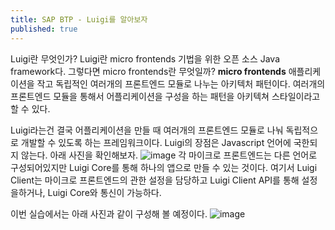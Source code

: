 ```yaml
---
title: SAP BTP - Luigi를 알아보자
published: true
---
```


Luigi란 무엇인가?
Luigi란 micro frontends 기법을 위한 오픈 소스 Java framework다.
그렇다면 micro frontends란 무엇일까?
**micro frontends**
애플리케이션을 작고 독립적인 여러개의 프론트엔드 모듈로 나누는 아키텍처 패턴이다.
여러개의 프론트엔드 모듈을 통해서 어플리케이션을 구성을 하는 패턴을 아키텍쳐 스타일이라고 할 수 있다.

Luigi라는건 결국 어플리케이션을 만들 때 여러개의 프론트엔드 모듈로 나눠 독립적으로 개발할 수 있도록 하는 프레임워크이다.
Luigi의 장점은 Javascript 언어에 국한되지 않는다.
아래 사진을 확인해보자.
![image](https://github.com/BJSNuruhee/levelup/assets/88364980/9b2890a0-8e56-4334-a5d0-bc7e588d5aef)
각 마이크로 프론트엔드는 다른 언어로 구성되어있지만 Luigi Core를 통해 하나의 앱으로 만들 수 있는 것이다.
여기서 Luigi Client는 마이크로 프론트엔드의 관한 설정을 담당하고 Luigi Client API를 통해 설정을하거나, Luigi Core와 통신이 가능하다.

이번 실습에서는 아래 사진과 같이 구성해 볼 예정이다.
![image](https://github.com/BJSNuruhee/levelup/assets/88364980/42e8cf8e-3e6a-4044-af09-e18370bf3659)

